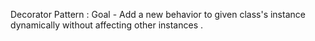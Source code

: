 Decorator Pattern : 
Goal - Add a new behavior to given class's instance dynamically without affecting other instances .
